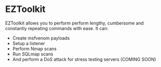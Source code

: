 # **EZToolkit**
EZToolkit allows you to perform perform lengthy, cumbersome and constantly repeating commands with ease. It can:
- Create msfvenom payloads
- Setup a listener
- Perform Nmap scans
- Run SQLmap scans
- And perform a DoS attack for stress testing servers (COMING SOON)
